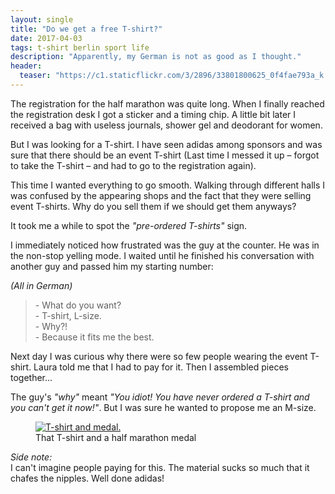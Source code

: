 ```yaml
---
layout: single
title: "Do we get a free T-shirt?"
date: 2017-04-03
tags: t-shirt berlin sport life
description: "Apparently, my German is not as good as I thought."
header:
  teaser: "https://c1.staticflickr.com/3/2896/33801800625_0f4fae793a_k.jpg"
---
```


The registration for the half marathon was quite long. When I finally reached the registration desk I got a sticker and a timing chip. A little bit later I received a bag with useless journals, shower gel and deodorant for women.

But I was looking for a T-shirt. I have seen adidas among sponsors and was sure that there should be an event T-shirt (Last time I messed it up – forgot to take the T-shirt – and had to go to the registration again).

This time I wanted everything to go smooth. Walking through different halls I was confused by the appearing shops and the fact that they were selling event T-shirts. Why do you sell them if we should get them anyways?

It took me a while to spot the _"pre-ordered T-shirts"_ sign.

I immediately noticed how frustrated was the guy at the counter. He was in the non-stop yelling mode. I waited until he finished his conversation with another guy and passed him my starting number:

_(All in German)_

> \- What do you want?  
> \- T-shirt, L-size.  
> \- Why?!  
> \- Because it fits me the best.  

Next day I was curious why there were so few people wearing the event T-shirt. Laura told me that I had to pay for it. Then I assembled pieces together...

The guy's _"why"_ meant _"You idiot! You have never ordered a T-shirt and you can't get it now!"_. But I was sure he wanted to propose me an M-size.

<figure>
  <a href="{{ page.header.teaser }}"><img src="{{ page.header.teaser }}" alt="T-shirt and medal."></a>
  <figcaption>That T-shirt and a half marathon medal</figcaption>
</figure>

_Side note:_  
I can't imagine people paying for this. The material sucks so much that it chafes the nipples. Well done adidas!
